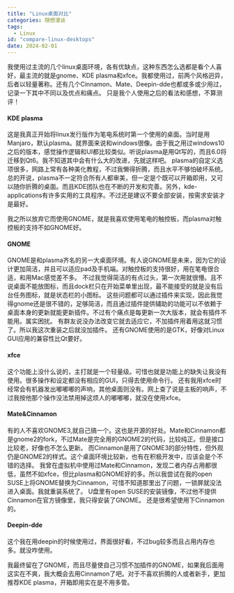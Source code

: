 ```yaml
---
title: "Linux桌面对比"
categories: 随想漫谈
tags:
  - Linux
id: "compare-linux-desktops"
date: 2024-02-01
---
```


我使用过主流的几个linux桌面环境，各有优缺点，这种东西怎么选都是看个人喜好，最主流的就是gnome、KDE plasma和xfce。我都使用过，前两个风格迥异，后者以轻量著称。还有几个Cinnamon、Mate、Deepin-dde也都或多或少用过，记录一下其中不同以及优点和痛点。 只是我个人使用之后的看法和感想，不算测评！

#### KDE plasma
这是我真正开始将linux发行版作为笔电系统时第一个使用的桌面。当时是用Manjaro，默认plasma。就界面来说和windows很像。由于我之用过windows10之后的版本，感觉操作逻辑和UI都比较类似。听说plasma是用Qt写的，而且6.0将迁移到Qt6。我不知道其中会有什么大的改进，先就这样吧。
plasma的自定义选项很多，网路上常有各种美化教程，不过我懒得折腾，而且水平不够怕破坏系统。总的开说，plasma不一定符合所有人都审美，但一定是个既可以开箱即用，又可以随你折腾的桌面。而且KDE团队也在不断的开发和完善。另外，kde-applications有许多实用的工具程序。不过还是建议不要全部安装，按需求安装才是最好。

我之所以放弃它而使用GNOME，就是我喜欢使用笔电的触控板，而plasma对触控板的支持不如GNOME好。

#### GNOME
GNOME是和plasma齐名的另一大桌面环境。有人说GNOME是未来，因为它的设计更加简洁，并且可以适应pad及手机端。对触控板的支持很好，用在笔电很合适，和用Mac感觉差不多。
不过我觉得简洁的有点过头，第一次用就很懵。且不说桌面不能放图标，而且dock栏只在开始菜单里出现，最不能接受的就是没有后台任务图标，就是状态栏的小图标。
这些问题都可以通过插件来实现，因此我觉得gnome还是很不错的，足够简洁，而且通过插件提供辅助的功能可以不依赖于桌面本身的更新就能更新插件。不过有个痛点是每更新一次大版本，就会有插件不能用。属实困扰。
有群友说没办法改变它就去适应它，不加插件用着用这就习惯了。所以我这次重装之后就没加插件。
还有GNOME使用的是GTK，好像对Linux GUI应用的兼容性比Qt要好。

#### xfce
这个功能上没什么说的，主打就是一个轻量级。可惜也就是功能上的缺失让我没有使用。很多操作和设定都没有相应的GUI，只得去使用命令行。
还有我用xfce时经常会有机器发出嘟嘟嘟的声响，其他桌面则没有。网上查了说是主板的响声，不过我按他那个操作没法禁用掉这烦人的嘟嘟嘟，就没在使用xfce。

#### Mate&Cinnamon
有的人不喜欢GNOME3,就自己搞一个。这也是开源的好处。Mate和Cinnamon都是gnome2的fork，不过Mate是完全用的GNOME2的代码，比较纯正。但是接口比较老，好像也不怎么更新。
而Cinnamon是用了GNOME3的部分特性，但外观仍是GNOME2的样式。这个桌面环境比较新，也有在积极开发中，应该会是个不错的选择。
我曾在虚拟机中使用过Mate和Cinnamon，发现二者内存占用都很低，虽然不如xfce，但比plasma和GNOME好的多。所以我尝试在我的open SUSE上将GNOME替换为Cinnamon，可惜不知道那里出了问题，一锁屏就没法进入桌面。我就重装系统了。
U盘里有open SUSE的安装镜像，不过他不提供Cinnamon在官方镜像里，我只得安装了GNOME。
还是很希望使用下Cinnamon的。

#### Deepin-dde
这个我在用deepin的时候使用过，界面很好看，不过bug较多而且占用内存也多。就没咋使用。

我最终留在了GNOME，而且尽量使自己习惯不加插件的GNOME，如果我后面用这实在不爽，我大概会去用Cinnamon了吧。对于不喜欢折腾的人或者新手，更加推荐KDE plasma，开箱即用实在是不用多管。